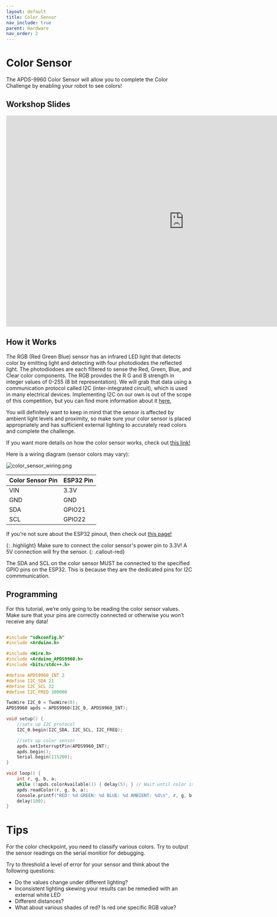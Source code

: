 ```yaml
---
layout: default
title: Color Sensor
nav_include: true
parent: Hardware
nav_order: 2
---
```


# Color Sensor
The APDS-9960 Color Sensor will allow you to complete the Color Challenge by enabling your robot to see colors!

## Workshop Slides
<iframe src="https://docs.google.com/presentation/d/1h5p9pCGCKSqfrkFSnQQ6bxtwjZGJe90FrfASYaGZwRY/embed?start=false" 
        frameborder="0" 
        width="960" 
        height="569" 
        allowfullscreen="true" 
        mozallowfullscreen="true" 
        webkitallowfullscreen="true">
</iframe>




## How it Works
The RGB (Red Green Blue) sensor has an infrared LED light that detects color by emitting light and detecting with four photodiodes the reflected light. The photodiodoes are each filtered to sense the Red, Green, Blue, and Clear color components. The RGB provides the R G and B strength in integer values of 0-255 (8 bit representation). We will grab that data using a communication protocol called I2C (inter-integrated circuit), which is used in many electrical devices. Implementing I2C on our own is out of the scope of this competition, but you can find more information about it [here.](https://learn.sparkfun.com/tutorials/i2c/all)

You will definitely want to keep in mind that the sensor is affected by ambient light levels and proximity, so make sure your color sensor is placed appropriately and has sufficient external lighting to accurately read colors and complete the challenge.

If you want more details on how the color sensor works, check out [this link!](https://www.utmel.com/components/everything-you-know-about-tcs34725-color-sensors-faq?id=1986)

Here is a wiring diagram (sensor colors may vary):

<img src="{{ '/_assets/images/color_sensor_wiring.png' | prepend: site.baseurl }}" alt="color_sensor_wiring.png">

|  Color Sensor Pin   | ESP32 Pin          |
|:-------------|:------------------|
| VIN          | 3.3V                      |
| GND        | GND      |
| SDA       |  GPIO21   |
| SCL     |  GPIO22    |

If you're not sure about the ESP32 pinout, then check out [this page!](https://ut-ras.github.io/RobotathonESP32/getting-started/microcontroller-interface)

{: .highlight}
Make sure to connect the color sensor's power pin to 3.3V! A 5V connection will fry the sensor.
{: .callout-red}

The SDA and SCL on the color sensor MUST be connected to the specified GPIO pins on the ESP32. This is because they are the dedicated pins for I2C commmunication.

## Programming
For this tutorial, we’re only going to be reading the color sensor values. Make sure that your pins are correctly connected or otherwise you won’t receive any data!

```cpp

#include "sdkconfig.h"
#include <Arduino.h>

#include <Wire.h>
#include <Arduino_APDS9960.h>
#include <bits/stdc++.h>

#define APDS9960_INT 2
#define I2C_SDA 21
#define I2C_SCL 22
#define I2C_FREQ 100000

TwoWire I2C_0 = TwoWire(0);
APDS9960 apds = APDS9960(I2C_0, APDS9960_INT);

void setup() {
    //sets up I2C protocol
    I2C_0.begin(I2C_SDA, I2C_SCL, I2C_FREQ);

    //sets up color sensor
    apds.setInterruptPin(APDS9960_INT);
    apds.begin();
    Serial.begin(115200);
}

void loop() {
    int r, g, b, a;
    while (!apds.colorAvailable()) { delay(5); } // Wait until color is read from the sensor 
    apds.readColor(r, g, b, a);
    Console.printf("RED: %d GREEN: %d BLUE: %d AMBIENT: %d\n", r, g, b, a);
    delay(100);
}
```

# Tips
For the color checkpoint, you need to classify various colors. Try to output the sensor readings on the serial monitior for debugging.

Try to threshold a level of error for your sensor and think about the following questions:
* Do the values change under different lighting? 
 * Inconsistent lighting skewing your results can be remedied with an external white LED
* Different distances? 
* What about various shades of red? Is red one specific RGB value?

